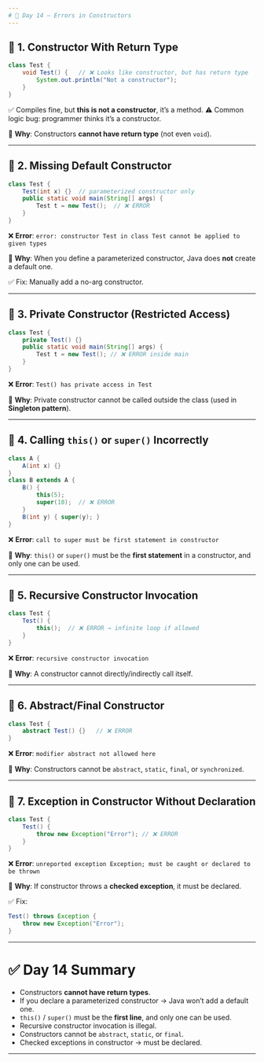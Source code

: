 ```yaml
---
# 📅 Day 14 – Errors in Constructors
---
```


## 🔹 1. **Constructor With Return Type**

```java
class Test {
    void Test() {   // ❌ Looks like constructor, but has return type
        System.out.println("Not a constructor");
    }
}
```

✅ Compiles fine, but **this is not a constructor**, it’s a method.
⚠️ Common logic bug: programmer thinks it’s a constructor.

🔎 **Why**: Constructors **cannot have return type** (not even `void`).

---

## 🔹 2. **Missing Default Constructor**

```java
class Test {
    Test(int x) {}  // parameterized constructor only
    public static void main(String[] args) {
        Test t = new Test();  // ❌ ERROR
    }
}
```

❌ **Error**:
`error: constructor Test in class Test cannot be applied to given types`

🔎 **Why**: When you define a parameterized constructor, Java does **not** create a default one.

✅ Fix: Manually add a no-arg constructor.

---

## 🔹 3. **Private Constructor (Restricted Access)**

```java
class Test {
    private Test() {}
    public static void main(String[] args) {
        Test t = new Test(); // ❌ ERROR inside main
    }
}
```

❌ **Error**:
`Test() has private access in Test`

🔎 **Why**: Private constructor cannot be called outside the class (used in **Singleton pattern**).

---

## 🔹 4. **Calling `this()` or `super()` Incorrectly**

```java
class A {
    A(int x) {}
}
class B extends A {
    B() {
        this(5);
        super(10);  // ❌ ERROR
    }
    B(int y) { super(y); }
}
```

❌ **Error**:
`call to super must be first statement in constructor`

🔎 **Why**: `this()` or `super()` must be the **first statement** in a constructor, and only one can be used.

---

## 🔹 5. **Recursive Constructor Invocation**

```java
class Test {
    Test() {
        this();  // ❌ ERROR → infinite loop if allowed
    }
}
```

❌ **Error**:
`recursive constructor invocation`

🔎 **Why**: A constructor cannot directly/indirectly call itself.

---

## 🔹 6. **Abstract/Final Constructor**

```java
class Test {
    abstract Test() {}   // ❌ ERROR
}
```

❌ **Error**:
`modifier abstract not allowed here`

🔎 **Why**: Constructors cannot be `abstract`, `static`, `final`, or `synchronized`.

---

## 🔹 7. **Exception in Constructor Without Declaration**

```java
class Test {
    Test() {
        throw new Exception("Error"); // ❌ ERROR
    }
}
```

❌ **Error**:
`unreported exception Exception; must be caught or declared to be thrown`

🔎 **Why**: If constructor throws a **checked exception**, it must be declared.

✅ Fix:

```java
Test() throws Exception {
    throw new Exception("Error");
}
```

---

# ✅ Day 14 Summary

- Constructors **cannot have return types**.
- If you declare a parameterized constructor → Java won’t add a default one.
- `this()` / `super()` must be the **first line**, and only one can be used.
- Recursive constructor invocation is illegal.
- Constructors cannot be `abstract`, `static`, or `final`.
- Checked exceptions in constructor → must be declared.

---
